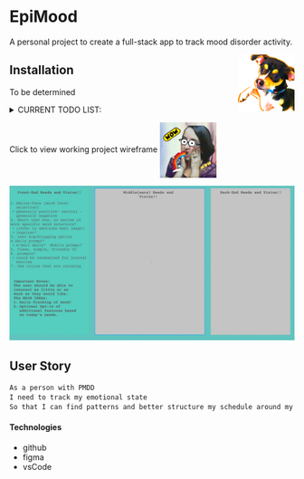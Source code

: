 # EpiMood
A personal project to create a full-stack app to track mood disorder activity.

<img align="right" img src="https://raw.githubusercontent.com/Cheez0id/MaryLeePrince-portfolio1/main/assets/images/reggi27.png" width="100px">

## Installation
To be determined
<br>
<details>
<summary>
CURRENT TODO LIST:
</summary>
<p><ul>
<li>- [ ] Concept notes</li>
<li>- [ ] Wireframe</li>
<li>- [ ] Technologies Research</li>
</ul>
</p>
</details>

Click to view working project wireframe
<a href="https://www.figma.com/file/UupxxFQW8aS4RbZh7oCZKN/Untitled?node-id=0%3A1" width="100px">
<img align="center" src="https://raw.githubusercontent.com/Cheez0id/EpiMood/main/assets/images/wow.gif" width="100px"></a>

![figma](https://raw.githubusercontent.com/Cheez0id/EpiMood/main/assets/images/initilaFigma.JPG)

## User Story

```md
As a person with PMDD
I need to track my emotional state
So that I can find patterns and better structure my schedule around my disorder.
```

#### Technologies
<ul>
  <li>github</li>
  <li>figma</li>
  <li>vsCode</li>
 </ul>


